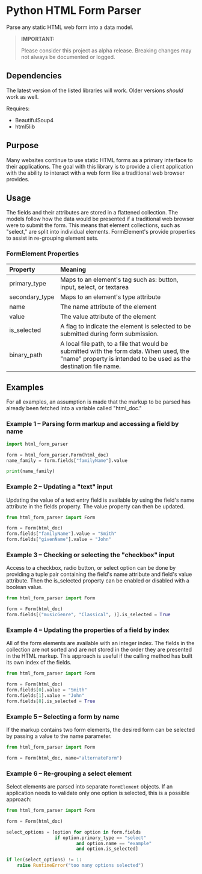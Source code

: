 # Python HTML Form Parser
Parse any static HTML web form into a data model.

> **IMPORTANT:**
>
> Please consider this project as alpha release. Breaking changes may not always be documented or logged.

## Dependencies
The latest version of the listed libraries will work. Older versions *should* work as well. 

Requires:
* BeautifulSoup4
* html5lib

## Purpose
Many websites continue to use static HTML forms as a primary interface to their applications. The goal with this library is to provide a client application with the ability to interact with a web form like a traditional web browser provides.

## Usage
The fields and their attributes are stored in a flattened collection. The models follow how the data would be presented if a traditional web browser were to submit the form. This means that element collections, such as "select," are split into individual elements. FormElement's provide properties to assist in re-grouping element sets.

### FormElement Properties
|Property|Meaning|
|:-------|:------|
|primary_type |Maps to an element's tag such as: button, input, select, or textarea|
|secondary_type |Maps to an element's type attribute |
|name |The name attribute of the element |
|value |The value attribute of the element |
|is_selected |A flag to indicate the element is selected to be submitted during form submission. |
|binary_path |A local file path, to a file that would be submitted with the form data. When used, the "name" property is intended to be used as the destination file name. |

## Examples
For all examples, an assumption is made that the markup to be parsed has already been fetched into a variable called "html_doc."

### Example 1 &ndash; Parsing form markup and accessing a field by name
```python
import html_form_parser

form = html_form_parser.Form(html_doc)
name_family = form.fields["familyName"].value

print(name_family)
```


### Example 2 &ndash; Updating a "text" input
Updating the value of a text entry field is available by using the field's name attribute in the fields property. The value property can then be updated.
```python
from html_form_parser import Form

form = Form(html_doc)
form.fields["familyName"].value = "Smith"
form.fields["givenName"].value = "John"
```

### Example 3 &ndash; Checking or selecting the "checkbox" input
Access to a checkbox, radio button, or select option can be done by providing a tuple pair containing the field's name attribute and field's value attribute. Then the is_selected property can be enabled or disabled with a boolean value.
```python
from html_form_parser import Form

form = Form(html_doc)
form.fields[("musicGenre", "Classical", )].is_selected = True
```

### Example 4 &ndash; Updating the properties of a field by index
All of the form elements are available with an integer index. The fields in the collection are not sorted and are not stored in the order they are presented in the HTML markup. This approach is useful if the calling method has built its own index of the fields.
```python
from html_form_parser import Form

form = Form(html_doc)
form.fields[0].value = "Smith"
form.fields[1].value = "John"
form.fields[8].is_selected = True
```

### Example 5 &ndash; Selecting a form by name
If the markup contains two form elements, the desired form can be selected by passing a value to the name parameter.
```python
from html_form_parser import Form

form = Form(html_doc, name="alternateForm")
```

### Example 6 &ndash; Re-grouping a select element
Select elements are parsed into separate `FormElement` objects. If an application needs to validate only one option is selected, this is a possible approach:
```python
from html_form_parser import Form

form = Form(html_doc)

select_options = [option for option in form.fields 
                  if option.primary_type == "select"
                          and option.name == "example"
                          and option.is_selected]

if len(select_options) != 1:
    raise RuntimeError("too many options selected")
```